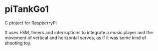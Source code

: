 # piTankGo1

C ptoject for RaspberryPi

It uses FSM, timers and interruptions to integrate a music player and the movement of vertical and horizontal servos, 
as if it was some kind of shooting toy.
